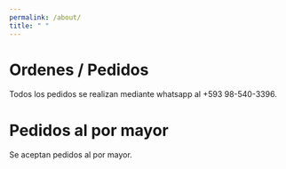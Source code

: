 ```yaml
---
permalink: /about/
title: " "
---
```


# Ordenes / Pedidos
Todos los pedidos se realizan mediante whatsapp al +593 98-540-3396. 

<!---
# Entrega a domicilio 
El proceso de entrega a domicilio inicia una vez comprobado el pago mediante deposito. El tiempo de espera puede variar dependiendo de la disponibilidad de couriers.
-->

# Pedidos al por mayor
Se aceptan pedidos al por mayor.

<!-- Google tag (gtag.js) - Google Analytics -->
<script async src="https://www.googletagmanager.com/gtag/js?id=UA-185472138-1">
</script>
<script>
  window.dataLayer = window.dataLayer || [];
  function gtag(){dataLayer.push(arguments);}
  gtag('js', new Date());

  gtag('config', 'UA-185472138-1');
</script>

